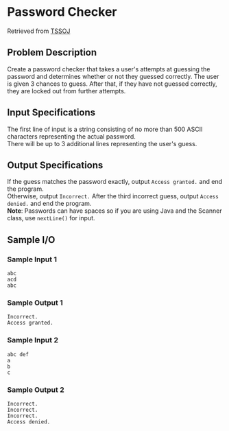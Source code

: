 # Password Checker
Retrieved from [TSSOJ](https://tssoj.ca/)

## Problem Description
Create a password checker that takes a user's attempts at guessing the password and determines whether or not they guessed correctly. The user is given 3 chances to guess. After that, if they have not guessed correctly, they are locked out from further attempts.

## Input Specifications
The first line of input is a string consisting of no more than 500 ASCII characters representing the actual password.  
There will be up to 3 additional lines representing the user's guess.

## Output Specifications
If the guess matches the password exactly, output `Access granted.` and end the program.  
Otherwise, output `Incorrect.` After the third incorrect guess, output `Access denied.` and end the program.  
**Note**: Passwords can have spaces so if you are using Java and the Scanner class, use `nextLine()` for input.

## Sample I/O

### Sample Input 1
`abc`  
`acd`  
`abc`

### Sample Output 1
`Incorrect.`  
`Access granted.`

### Sample Input 2
`abc def`  
`a`  
`b`  
`c`

### Sample Output 2
`Incorrect.`  
`Incorrect.`  
`Incorrect.`  
`Access denied.`
